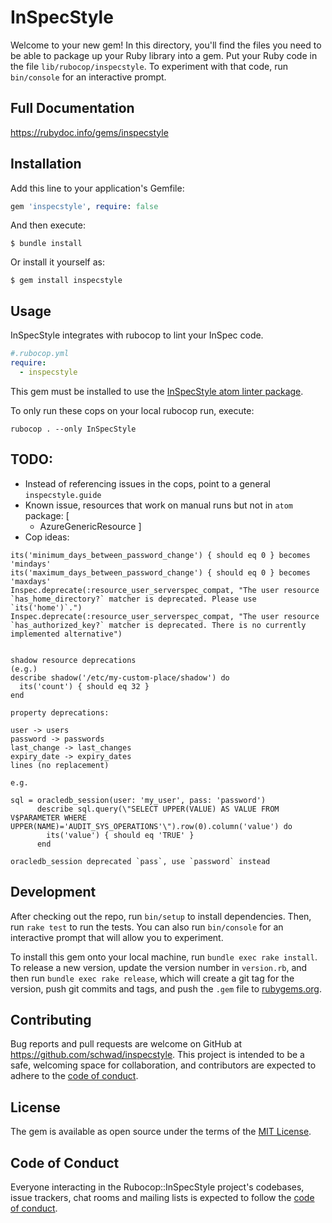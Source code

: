 # InSpecStyle

Welcome to your new gem! In this directory, you'll find the files you need to be able to package up your Ruby library into a gem. Put your Ruby code in the file `lib/rubocop/inspecstyle`. To experiment with that code, run `bin/console` for an interactive prompt.

## Full Documentation
https://rubydoc.info/gems/inspecstyle

## Installation

Add this line to your application's Gemfile:

```ruby
gem 'inspecstyle', require: false
```

And then execute:

    $ bundle install

Or install it yourself as:

    $ gem install inspecstyle

## Usage

InSpecStyle integrates with rubocop to lint your InSpec code.

```yaml
#.rubocop.yml
require:
  - inspecstyle
```

This gem must be installed to use the [InSpecStyle atom linter package](https://atom.io/packages/inspecstyle).

To only run these cops on your local rubocop run, execute:

`rubocop . --only InSpecStyle`

## TODO:

- Instead of referencing issues in the cops, point to a general `inspecstyle.guide`
- Known issue, resources that work on manual runs but not in `atom` package: [
  - AzureGenericResource
]
- Cop ideas:
```
its('minimum_days_between_password_change') { should eq 0 } becomes 'mindays'
its('maximum_days_between_password_change') { should eq 0 } becomes 'maxdays'
Inspec.deprecate(:resource_user_serverspec_compat, "The user resource `has_home_directory?` matcher is deprecated. Please use `its('home')`.")
Inspec.deprecate(:resource_user_serverspec_compat, "The user resource `has_authorized_key?` matcher is deprecated. There is no currently implemented alternative")


shadow resource deprecations
(e.g.)
describe shadow('/etc/my-custom-place/shadow') do
  its('count') { should eq 32 }
end

property deprecations:

user -> users
password -> passwords
last_change -> last_changes
expiry_date -> expiry_dates
lines (no replacement)

e.g.

sql = oracledb_session(user: 'my_user', pass: 'password')
      describe sql.query(\"SELECT UPPER(VALUE) AS VALUE FROM V$PARAMETER WHERE UPPER(NAME)='AUDIT_SYS_OPERATIONS'\").row(0).column('value') do
        its('value') { should eq 'TRUE' }
      end

oracledb_session deprecated `pass`, use `password` instead
```

## Development

After checking out the repo, run `bin/setup` to install dependencies. Then, run `rake test` to run the tests. You can also run `bin/console` for an interactive prompt that will allow you to experiment.

To install this gem onto your local machine, run `bundle exec rake install`. To release a new version, update the version number in `version.rb`, and then run `bundle exec rake release`, which will create a git tag for the version, push git commits and tags, and push the `.gem` file to [rubygems.org](https://rubygems.org).

## Contributing

Bug reports and pull requests are welcome on GitHub at https://github.com/schwad/inspecstyle. This project is intended to be a safe, welcoming space for collaboration, and contributors are expected to adhere to the [code of conduct](https://github.com/schwad]/inspecstyle/blob/master/CODE_OF_CONDUCT.md).


## License

The gem is available as open source under the terms of the [MIT License](https://opensource.org/licenses/MIT).

## Code of Conduct

Everyone interacting in the Rubocop::InSpecStyle project's codebases, issue trackers, chat rooms and mailing lists is expected to follow the [code of conduct](https://github.com/schwad/inspecstyle/blob/master/CODE_OF_CONDUCT.md).
